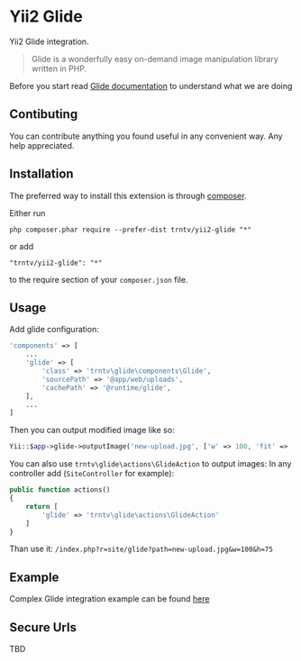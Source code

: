 Yii2 Glide
==========
Yii2 Glide integration.
> Glide is a wonderfully easy on-demand image manipulation library written in PHP.

Before you start read [Glide documentation](http://glide.thephpleague.com/) to understand what we are doing

Contibuting
-----------
You can contribute anything you found useful in any convenient way. Any help appreciated.


Installation
------------

The preferred way to install this extension is through [composer](http://getcomposer.org/download/).

Either run

```
php composer.phar require --prefer-dist trntv/yii2-glide "*"
```

or add

```
"trntv/yii2-glide": "*"
```

to the require section of your `composer.json` file.


Usage
-----

Add glide configuration:

```php
'components' => [
    ...
    'glide' => [
        'class' => 'trntv\glide\components\Glide',
        'sourcePath' => '@app/web/uploads',
        'cachePath' => '@runtime/glide',
    ],
    ...
]
```

Then you can output modified image like so:
```php
Yii::$app->glide->outputImage('new-upload.jpg', ['w' => 100, 'fit' => 'crop'])
```

You can also use ``trntv\glide\actions\GlideAction`` to output images:
In any controller add (``SiteController`` for example):
```php
public function actions()
{
    return [
        'glide' => 'trntv\glide\actions\GlideAction'
    ]
}
```
Than use it:
``/index.php?r=site/glide?path=new-upload.jpg&w=100&h=75``

Example
-------
Complex Glide integration example can be found [here](https://github.com/trntv/yii2-starter-kit/tree/master/storage)


Secure Urls
-----------
TBD

